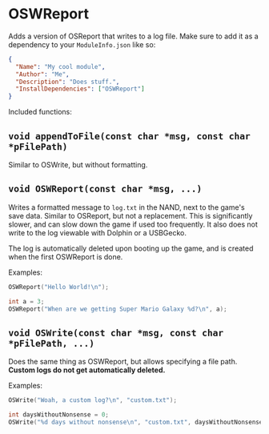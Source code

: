 # OSWReport
Adds a version of OSReport that writes to a log file.
Make sure to add it as a dependency to your `ModuleInfo.json` like so:

```json
{
  "Name": "My cool module",
  "Author": "Me",
  "Description": "Does stuff.",
  "InstallDependencies": ["OSWReport"]
}
```

Included functions:
## `void appendToFile(const char *msg, const char *pFilePath)`
Similar to OSWrite, but without formatting.
## `void OSWReport(const char *msg, ...)`
Writes a formatted message to `log.txt` in the NAND, next to the game's save data.
Similar to OSReport, but not a replacement. This is significantly slower, and can slow down the game if used too frequently. It also does not write to the log viewable with Dolphin or a USBGecko.

The log is automatically deleted upon booting up the game, and is created when the first OSWReport is done.

Examples:
```cpp
OSWReport("Hello World!\n");
```

```cpp
int a = 3;
OSWReport("When are we getting Super Mario Galaxy %d?\n", a);
```

## `void OSWrite(const char *msg, const char *pFilePath, ...)`
Does the same thing as OSWReport, but allows specifying a file path. **Custom logs do not get automatically deleted.**

Examples:
```cpp
OSWrite("Woah, a custom log?\n", "custom.txt");
```

```cpp
int daysWithoutNonsense = 0;
OSWrite("%d days without nonsense\n", "custom.txt", daysWithoutNonsense);
```